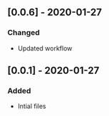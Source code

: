 ## [0.0.6] - 2020-01-27

### Changed

- Updated workflow

## [0.0.1] - 2020-01-27

### Added

- Intial files
